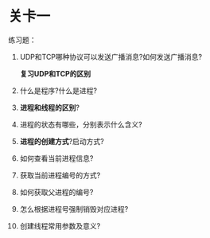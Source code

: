 # 关卡一

练习题：

1. UDP和TCP哪种协议可以发送广播消息?如何发送广播消息?

   **复习UDP和TCP的区别**

2. 什么是程序?什么是进程?

3. **进程和线程的区别**?

4. 进程的状态有哪些，分别表示什么含义?

5. **进程的创建方式**?启动方式?

6. 如何查看当前进程信息?

7. 获取当前进程编号的方式?

8. 如何获取父进程的编号?

9. 怎么根据进程号强制销毁对应进程?

10. 创建线程常用参数及意义?



